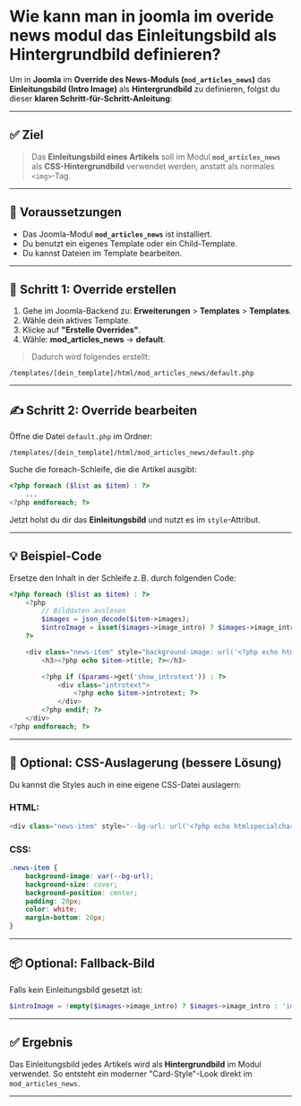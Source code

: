 # Wie kann man in joomla im overide news modul das Einleitungsbild als Hintergrundbild definieren?

Um in **Joomla** im **Override des News-Moduls (`mod_articles_news`)** das **Einleitungsbild (Intro Image)** als **Hintergrundbild** zu definieren, folgst du dieser **klaren Schritt-für-Schritt-Anleitung**:

---

## ✅ Ziel

> Das **Einleitungsbild eines Artikels** soll im Modul **`mod_articles_news`** als **CSS-Hintergrundbild** verwendet werden, anstatt als normales `<img>`-Tag.

---

## 🧱 Voraussetzungen

* Das Joomla-Modul **`mod_articles_news`** ist installiert.
* Du benutzt ein eigenes Template oder ein Child-Template.
* Du kannst Dateien im Template bearbeiten.

---

## 🔧 Schritt 1: Override erstellen

1. Gehe im Joomla-Backend zu:
   **Erweiterungen** > **Templates** > **Templates**.
2. Wähle dein aktives Template.
3. Klicke auf **"Erstelle Overrides"**.
4. Wähle: **mod\_articles\_news** → **default**.

> Dadurch wird folgendes erstellt:

```
/templates/[dein_template]/html/mod_articles_news/default.php
```

---

## ✍️ Schritt 2: Override bearbeiten

Öffne die Datei `default.php` im Ordner:

```
/templates/[dein_template]/html/mod_articles_news/default.php
```

Suche die foreach-Schleife, die die Artikel ausgibt:

```php
<?php foreach ($list as $item) : ?>
    ...
<?php endforeach; ?>
```

Jetzt holst du dir das **Einleitungsbild** und nutzt es im `style`-Attribut.

---

## 💡 Beispiel-Code

Ersetze den Inhalt in der Schleife z. B. durch folgenden Code:

```php
<?php foreach ($list as $item) : ?>
    <?php
        // Bilddaten auslesen
        $images = json_decode($item->images);
        $introImage = isset($images->image_intro) ? $images->image_intro : '';
    ?>

    <div class="news-item" style="background-image: url('<?php echo htmlspecialchars($introImage); ?>'); background-size: cover; background-position: center; padding: 20px; color: white; margin-bottom: 20px;">
        <h3><?php echo $item->title; ?></h3>

        <?php if ($params->get('show_introtext')) : ?>
            <div class="introtext">
                <?php echo $item->introtext; ?>
            </div>
        <?php endif; ?>
    </div>
<?php endforeach; ?>
```

---

## 🎨 Optional: CSS-Auslagerung (bessere Lösung)

Du kannst die Styles auch in eine eigene CSS-Datei auslagern:

### HTML:

```php
<div class="news-item" style="--bg-url: url('<?php echo htmlspecialchars($introImage); ?>')">
```

### CSS:

```css
.news-item {
    background-image: var(--bg-url);
    background-size: cover;
    background-position: center;
    padding: 20px;
    color: white;
    margin-bottom: 20px;
}
```

---

## 📦 Optional: Fallback-Bild

Falls kein Einleitungsbild gesetzt ist:

```php
$introImage = !empty($images->image_intro) ? $images->image_intro : 'images/standard.jpg';
```

---

## ✅ Ergebnis

Das Einleitungsbild jedes Artikels wird als **Hintergrundbild** im Modul verwendet. So entsteht ein moderner "Card-Style"-Look direkt im `mod_articles_news`.

---